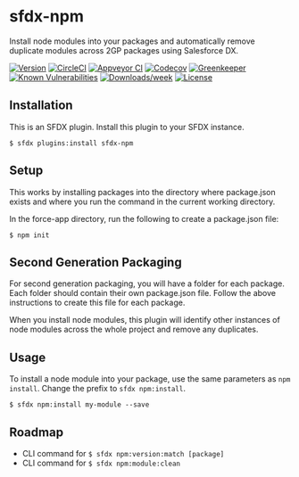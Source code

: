 sfdx-npm
========

Install node modules into your packages and automatically remove duplicate modules across 2GP packages
using Salesforce DX.

[![Version](https://img.shields.io/npm/v/sfdx-npm.svg)](https://npmjs.org/package/sfdx-npm)
[![CircleCI](https://circleci.com/gh/LukeKoz/sfdx-npm/tree/master.svg?style=shield)](https://circleci.com/gh/LukeKoz/sfdx-npm/tree/master)
[![Appveyor CI](https://ci.appveyor.com/api/projects/status/github/LukeKoz/sfdx-npm?branch=master&svg=true)](https://ci.appveyor.com/project/heroku/sfdx-npm/branch/master)
[![Codecov](https://codecov.io/gh/LukeKoz/sfdx-npm/branch/master/graph/badge.svg)](https://codecov.io/gh/LukeKoz/sfdx-npm)
[![Greenkeeper](https://badges.greenkeeper.io/LukeKoz/sfdx-npm.svg)](https://greenkeeper.io/)
[![Known Vulnerabilities](https://snyk.io/test/github/LukeKoz/sfdx-npm/badge.svg)](https://snyk.io/test/github/LukeKoz/sfdx-npm)
[![Downloads/week](https://img.shields.io/npm/dw/sfdx-npm.svg)](https://npmjs.org/package/sfdx-npm)
[![License](https://img.shields.io/npm/l/sfdx-npm.svg)](https://github.com/LukeKoz/sfdx-npm/blob/master/package.json)

## Installation

This is an SFDX plugin. Install this plugin to your SFDX instance.

```
$ sfdx plugins:install sfdx-npm
```

## Setup

This works by installing packages into the directory where package.json exists and where you run the command in the current working
directory.

In the force-app directory, run the following to create a package.json file:

`$ npm init`

## Second Generation Packaging

For second generation packaging, you will have a folder for each package. Each folder should contain their own package.json file.
Follow the above instructions to create this file for each package.

When you install node modules, this plugin will identify other instances of node modules across the whole project and remove any
duplicates.

## Usage

To install a node module into your package, use the same parameters as `npm install`. Change the prefix to `sfdx npm:install`.

```
$ sfdx npm:install my-module --save
```


## Roadmap

- CLI command for `$ sfdx npm:version:match [package]`
- CLI command for `$ sfdx npm:module:clean`
